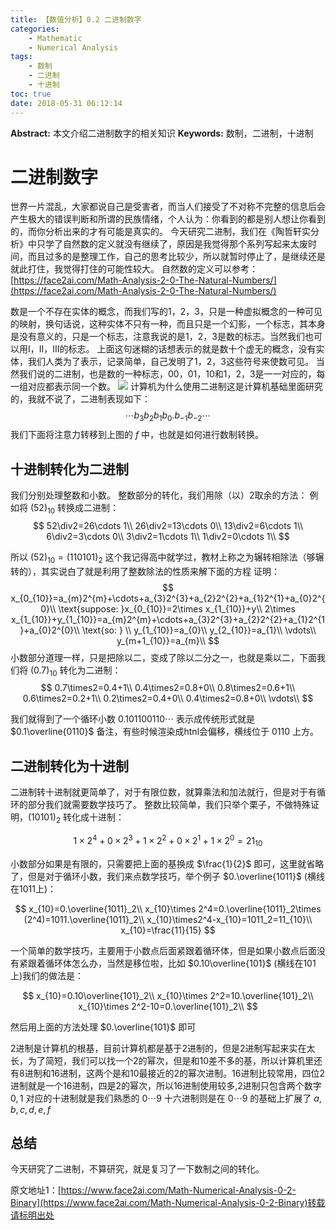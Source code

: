 ```yaml
---
title: 【数值分析】0.2 二进制数字
categories:
    - Mathematic
    - Numerical Analysis
tags:
    - 数制
    - 二进制
    - 十进制
toc: true
date: 2018-05-31 06:12:14
---
```


**Abstract:** 本文介绍二进制数字的相关知识
**Keywords:** 数制，二进制，十进制

<!--more-->
# 二进制数字
世界一片混乱，大家都说自己是受害者，而当人们接受了不对称不完整的信息后会产生极大的错误判断和所谓的民族情绪，个人认为：你看到的都是别人想让你看到的，而你分析出来的才有可能是真实的。
今天研究二进制，我们在《陶哲轩实分析》中只学了自然数的定义就没有继续了，原因是我觉得那个系列写起来太废时间，而且过多的是整理工作，自己的思考比较少，所以就暂时停止了，是继续还是就此打住，我觉得打住的可能性较大。
自然数的定义可以参考：[https://face2ai.com/Math-Analysis-2-0-The-Natural-Numbers/](https://face2ai.com/Math-Analysis-2-0-The-Natural-Numbers/)

数是一个不存在实体的概念，而我们写的1，2，3，只是一种虚拟概念的一种可见的映射，换句话说，这种实体不只有一种，而且只是一个幻影，一个标志，其本身是没有意义的，只是一个标志，注意我说的是1，2，3是数的标志。当然我们也可以用I，II，III的标志。
上面这句迷糊的话想表示的就是数十个虚无的概念，没有实体，我们人类为了表示，记录简单，自己发明了1，2，3这些符号来使数可见。
当然我们说的二进制，也是数的一种标志，00，01，10和1，2，3是一一对应的，每一组对应都表示同一个数。
![](https://tony4ai-1251394096.cos.ap-hongkong.myqcloud.com/blog_images/Math-Numerical-Analysis-0-2-Binary/1.png)
计算机为什么使用二进制这是计算机基础里面研究的，我就不说了，二进制表现如下：
$$
\cdots b_3b_2b_1b_0.b_{-1}b_{-2}\cdots
$$
我们下面将注意力转移到上图的 $f$ 中，也就是如何进行数制转换。
## 十进制转化为二进制
我们分别处理整数和小数。
整数部分的转化，我们用除（以）2取余的方法：
例如将 $(52)_{10}$ 转换成二进制：
$$
52\div2=26\cdots 1\\
26\div2=13\cdots 0\\
13\div2=6\cdots 1\\
6\div2=3\cdots 0\\
3\div2=1\cdots 1\\
1\div2=0\cdots 1\\
$$

所以 $(52)_{10}=(110101)_2$ 这个我记得高中就学过，教材上称之为辗转相除法（够辗转的），其实说白了就是利用了整数除法的性质来解下面的方程
证明：
$$
x_{0_{10}}=a_{m}2^{m}+\cdots+a_{3}2^{3}+a_{2}2^{2}+a_{1}2^{1}+a_{0}2^{0}\\
\text{suppose: }x_{0_{10}}=2\times x_{1_{10}}+y\\
2\times x_{1_{10}}+y_{1_{10}}=a_{m}2^{m}+\cdots+a_{3}2^{3}+a_{2}2^{2}+a_{1}2^{1}+a_{0}2^{0}\\
\text{so: } \\
y_{1_{10}}=a_{0}\\
y_{2_{10}}=a_{1}\\
\vdots\\
y_{m+1_{10}}=a_{m}\\
$$
小数部分道理一样，只是把除以二，变成了除以二分之一，也就是乘以二，下面我们将 $(0.7)_{10}$ 转化为二进制：
$$
0.7\times2=0.4+1\\
0.4\times2=0.8+0\\
0.8\times2=0.6+1\\
0.6\times2=0.2+1\\
0.2\times2=0.4+0\\
0.4\times2=0.8+0\\
\vdots\\
$$

我们就得到了一个循环小数 $0.101100110\cdots$ 表示成传统形式就是 $0.1\overline{0110}$ 备注，有些时候渲染成htnl会偏移，横线位于 $0110$ 上方。
## 二进制转化为十进制
二进制转十进制就更简单了，对于有限位数，就算乘法和加法就行，但是对于有循环的部分我们就需要数学技巧了。
整数比较简单，我们只举个栗子，不做特殊证明，$(10101)_2$ 转化成十进制：

$$
1\times 2^4+0\times 2^3+1\times 2^2+0\times 2^1+1\times 2^0=21_{10}
$$

小数部分如果是有限的，只需要把上面的基换成 $\frac{1}{2}$ 即可，这里就省略了，但是对于循环小数，我们来点数学技巧，举个例子 $0.\overline{1011}$ (横线在1011上)：

$$
x_{10}=0.\overline{1011}_2\\
x_{10}\times 2^4=0.\overline{1011}_2\times (2^4)=1011.\overline{1011}_2\\
x_{10}\times2^4-x_{10}=1011_2=11_{10}\\
x_{10}=\frac{11}{15}
$$

一个简单的数学技巧，主要用于小数点后面紧跟着循环体，但是如果小数点后面没有紧跟着循环体怎么办，当然是移位啦，比如  $0.10\overline{101}$ (横线在101上)我们的做法是：

$$
x_{10}=0.10\overline{101}_2\\
x_{10}\times 2^2=10.\overline{101}_2\\
x_{10}\times 2^2-10=0.\overline{101}_2\\
$$

然后用上面的方法处理 $0.\overline{101}$  即可

2进制是计算机的根基，目前计算机都是基于2进制的，但是2进制写起来实在太长，为了简短，我们可以找一个2的幂次，但是和10差不多的基，所以计算机里还有8进制和16进制，这两个是和10最接近的2的幂次进制。16进制比较常用，四位2进制就是一个16进制，四是2的幂次，所以16进制使用较多,2进制只包含两个数字 $0,1$ 对应的十进制就是我们熟悉的 $0\cdots9$ 十六进制则是在 $0\cdots 9$ 的基础上扩展了 $a,b,c,d,e,f$

## 总结
今天研究了二进制，不算研究，就是复习了一下数制之间的转化。





原文地址1：[https://www.face2ai.com/Math-Numerical-Analysis-0-2-Binary](https://www.face2ai.com/Math-Numerical-Analysis-0-2-Binary)转载请标明出处
